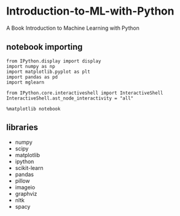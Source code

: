 # Introduction-to-ML-with-Python
A Book Introduction to Machine Learning with Python

## notebook importing 
```
from IPython.display import display
import numpy as np
import matplotlib.pyplot as plt
import pandas as pd
import mglearn

from IPython.core.interactiveshell import InteractiveShell
InteractiveShell.ast_node_interactivity = "all"

%matplotlib notebook
```


## libraries
- numpy
- scipy
- matplotlib
- ipython
- scikit-learn
- pandas
- pillow
- imageio
- graphviz
- nltk
- spacy

